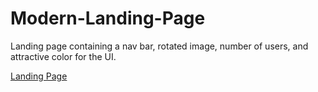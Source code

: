 # Modern-Landing-Page
Landing page containing a nav bar, rotated image, number of users, and attractive color for the UI.

[Landing Page](https://shreyanshnanda.github.io/Modern-Landing-Page/)

